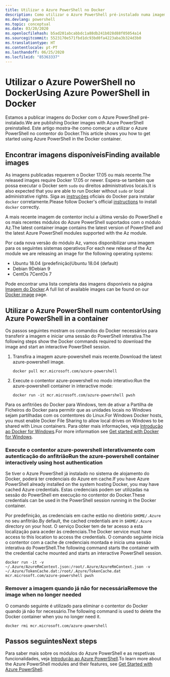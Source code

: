 ```yaml
---
title: Utilizar o Azure PowerShell no Docker
description: Como utilizar o Azure PowerShell pré-instalado numa imagem do Docker.
ms.devlang: powershell
ms.topic: conceptual
ms.date: 03/20/2020
ms.openlocfilehash: b5ad201abcabbdc1a88db241b028d88f05054a14
ms.sourcegitcommit: 5523170e571fbd1dc93bd0fa4223aba3b324d3b0
ms.translationtype: HT
ms.contentlocale: pt-PT
ms.lasthandoff: 06/25/2020
ms.locfileid: "85363337"
---
```

# <a name="using-azure-powershell-in-docker"></a><span data-ttu-id="8349b-103">Utilizar o Azure PowerShell no Docker</span><span class="sxs-lookup"><span data-stu-id="8349b-103">Using Azure PowerShell in Docker</span></span>

<span data-ttu-id="8349b-104">Estamos a publicar imagens do Docker com o Azure PowerShell pré-instalado.</span><span class="sxs-lookup"><span data-stu-id="8349b-104">We are publishing Docker images with Azure PowerShell preinstalled.</span></span> <span data-ttu-id="8349b-105">Este artigo mostra-lhe como começar a utilizar o Azure PowerShell no contentor do Docker.</span><span class="sxs-lookup"><span data-stu-id="8349b-105">This article shows you how to get started using Azure PowerShell in the Docker container.</span></span>

## <a name="finding-available-images"></a><span data-ttu-id="8349b-106">Encontrar imagens disponíveis</span><span class="sxs-lookup"><span data-stu-id="8349b-106">Finding available images</span></span>

<span data-ttu-id="8349b-107">As imagens publicadas requerem o Docker 17.05 ou mais recente.</span><span class="sxs-lookup"><span data-stu-id="8349b-107">The released images require Docker 17.05 or newer.</span></span> <span data-ttu-id="8349b-108">Espera-se também que possa executar o Docker sem `sudo` ou direitos administrativos locais.</span><span class="sxs-lookup"><span data-stu-id="8349b-108">It is also expected that you are able to run Docker without `sudo` or local administrative rights.</span></span> <span data-ttu-id="8349b-109">Siga as [instruções][install] oficiais do Docker para instalar `docker` corretamente.</span><span class="sxs-lookup"><span data-stu-id="8349b-109">Please follow Docker's official [instructions][install] to install `docker` correctly.</span></span>

<span data-ttu-id="8349b-110">A mais recente imagem de contentor inclui a última versão do PowerShell e os mais recentes módulos do Azure PowerShell suportados com o módulo Az.</span><span class="sxs-lookup"><span data-stu-id="8349b-110">The latest container image contains the latest version of PowerShell and the latest Azure PowerShell modules supported with the Az module.</span></span>

<span data-ttu-id="8349b-111">Por cada nova versão do módulo Az, vamos disponibilizar uma imagem para os seguintes sistemas operativos:</span><span class="sxs-lookup"><span data-stu-id="8349b-111">For each new release of the Az module we are releasing an image for the following operating systems:</span></span>

- <span data-ttu-id="8349b-112">Ubuntu 18.04 (predefinição)</span><span class="sxs-lookup"><span data-stu-id="8349b-112">Ubuntu 18.04 (default)</span></span>
- <span data-ttu-id="8349b-113">Debian 9</span><span class="sxs-lookup"><span data-stu-id="8349b-113">Debian 9</span></span>
- <span data-ttu-id="8349b-114">CentOs 7</span><span class="sxs-lookup"><span data-stu-id="8349b-114">CentOs 7</span></span>

<span data-ttu-id="8349b-115">Pode encontrar uma lista completa das imagens disponíveis na página [Imagem do Docker][az image].</span><span class="sxs-lookup"><span data-stu-id="8349b-115">A full list of available images can be found on our [Docker image][az image] page.</span></span>

## <a name="using-azure-powershell-in-a-container"></a><span data-ttu-id="8349b-116">Utilizar o Azure PowerShell num contentor</span><span class="sxs-lookup"><span data-stu-id="8349b-116">Using Azure PowerShell in a container</span></span>

<span data-ttu-id="8349b-117">Os passos seguintes mostram os comandos do Docker necessários para transferir a imagem e iniciar uma sessão do PowerShell interativa.</span><span class="sxs-lookup"><span data-stu-id="8349b-117">The following steps show the Docker commands required to download the image and start an interactive PowerShell session.</span></span>

1. <span data-ttu-id="8349b-118">Transfira a imagem azure-powershell mais recente.</span><span class="sxs-lookup"><span data-stu-id="8349b-118">Download the latest azure-powershell image.</span></span>

   ```console
   docker pull mcr.microsoft.com/azure-powershell
   ```

1. <span data-ttu-id="8349b-119">Execute o contentor azure-powershell no modo interativo:</span><span class="sxs-lookup"><span data-stu-id="8349b-119">Run the azure-powershell container in interactive mode:</span></span>

   ```console
   docker run -it mcr.microsoft.com/azure-powershell pwsh
   ```

<span data-ttu-id="8349b-120">Para os anfitriões do Docker para Windows, tem de ativar a Partilha de Ficheiros do Docker para permitir que as unidades locais no Windows sejam partilhadas com os contentores do Linux.</span><span class="sxs-lookup"><span data-stu-id="8349b-120">For Windows Docker hosts, you must enable Docker File Sharing to allow local drives on Windows to be shared with Linux containers.</span></span> <span data-ttu-id="8349b-121">Para obter mais informações, veja [Introdução ao Docker for Windows][file-sharing].</span><span class="sxs-lookup"><span data-stu-id="8349b-121">For more information see [Get started with Docker for Windows][file-sharing].</span></span>

### <a name="run-the-azure-powershell-container-interactively-using-host-authentication"></a><span data-ttu-id="8349b-122">Execute o contentor azure-powershell interativamente com autenticação do anfitrião</span><span class="sxs-lookup"><span data-stu-id="8349b-122">Run the azure-powershell container interactively using host authentication</span></span>

<span data-ttu-id="8349b-123">Se tiver o Azure PowerShell já instalado no sistema de alojamento do Docker, poderá ter credenciais do Azure em cache.</span><span class="sxs-lookup"><span data-stu-id="8349b-123">If you have Azure PowerShell already installed on the system hosting Docker, you may have cached Azure credentials.</span></span> <span data-ttu-id="8349b-124">Estas credenciais podem ser utilizadas na sessão do PowerShell em execução no contentor do Docker.</span><span class="sxs-lookup"><span data-stu-id="8349b-124">These credentials can be used in the PowerShell session running in the Docker container.</span></span>

<span data-ttu-id="8349b-125">Por predefinição, as credenciais em cache estão no diretório `$HOME/.Azure` no seu anfitrião.</span><span class="sxs-lookup"><span data-stu-id="8349b-125">By default, the cached credentials are in `$HOME/.Azure` directory on your host.</span></span> <span data-ttu-id="8349b-126">O serviço Docker tem de ter acesso a esta localização para aceder às credenciais.</span><span class="sxs-lookup"><span data-stu-id="8349b-126">The Docker service must have access to this location to access the credentials.</span></span> <span data-ttu-id="8349b-127">O comando seguinte inicia o contentor com a cache de credenciais montada e inicia uma sessão interativa do PowerShell.</span><span class="sxs-lookup"><span data-stu-id="8349b-127">The following command starts the container with the credential cache mounted and starts an interactive PowerShell session.</span></span>

```console
docker run -it -v ~/.Azure/AzureRmContext.json:/root/.Azure/AzureRmContext.json -v ~/.Azure/TokenCache.dat:/root/.Azure/TokenCache.dat mcr.microsoft.com/azure-powershell pwsh
```

### <a name="remove-the-image-when-no-longer-needed"></a><span data-ttu-id="8349b-128">Remover a imagem quando já não for necessária</span><span class="sxs-lookup"><span data-stu-id="8349b-128">Remove the image when no longer needed</span></span>

<span data-ttu-id="8349b-129">O comando seguinte é utilizado para eliminar o contentor do Docker quando já não for necessário.</span><span class="sxs-lookup"><span data-stu-id="8349b-129">The following command is used to delete the Docker container when you no longer need it.</span></span>

```console
docker rmi mcr.microsoft.com/azure-powershell
```

## <a name="next-steps"></a><span data-ttu-id="8349b-130">Passos seguintes</span><span class="sxs-lookup"><span data-stu-id="8349b-130">Next steps</span></span>

<span data-ttu-id="8349b-131">Para saber mais sobre os módulos do Azure PowerShell e as respetivas funcionalidades, veja [Introdução ao Azure PowerShell](get-started-azureps.md).</span><span class="sxs-lookup"><span data-stu-id="8349b-131">To learn more about the Azure PowerShell modules and their features, see [Get Started with Azure PowerShell](get-started-azureps.md).</span></span>

<!-- link references -->
[install]: https://docs.docker.com/engine/installation/
[powershell image]: https://hub.docker.com/_/microsoft-powershell
[az image]: https://hub.docker.com/_/microsoft-azure-powershell
[file-sharing]: https://docs.docker.com/docker-for-windows/#file-sharing
